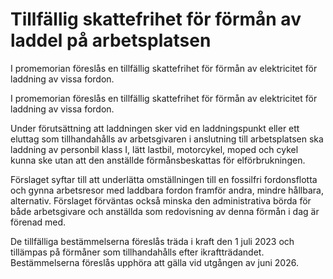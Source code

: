 # Tillfällig skattefrihet för förmån av laddel på arbetsplatsen

I promemorian föreslås en tillfällig skattefrihet för förmån av elektricitet för laddning av vissa fordon.

I promemorian föreslås en tillfällig skattefrihet för förmån av elektricitet för laddning av vissa fordon.

Under förutsättning att laddningen sker vid en laddningspunkt eller ett eluttag som tillhandahålls av arbetsgivaren i anslutning till arbetsplatsen ska laddning av personbil klass I, lätt lastbil, motorcykel, moped och cykel kunna ske utan att den anställde förmånsbeskattas för elförbrukningen.

Förslaget syftar till att underlätta omställningen till en fossilfri fordonsflotta och gynna arbetsresor med laddbara fordon framför andra, mindre hållbara, alternativ. Förslaget förväntas också minska den administrativa börda för både arbetsgivare och anställda som redovisning av denna förmån i dag är förenad med.

De tillfälliga bestämmelserna föreslås träda i kraft den 1 juli 2023 och tillämpas på förmåner som tillhandahålls efter ikraftträdandet. Bestämmelserna föreslås upphöra att gälla vid utgången av juni 2026.
